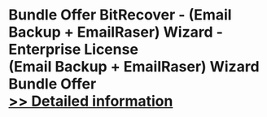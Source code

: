 # Bundle Offer BitRecover - (Email Backup + EmailRaser) Wizard - Enterprise License<br />(Email Backup + EmailRaser) Wizard Bundle Offer<br />[>> Detailed information](https://secure.shareit.com/shareit/product.html?productid=301005106&affiliateid=200057808)